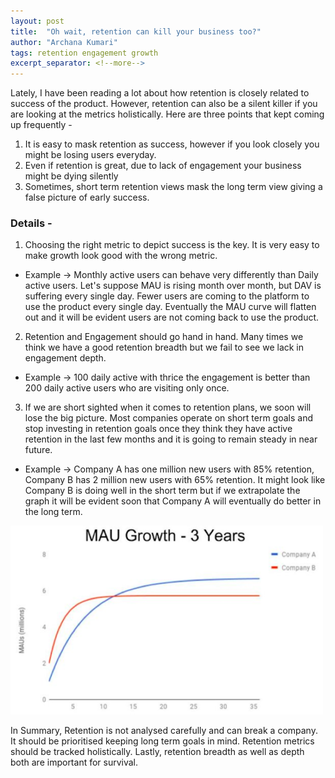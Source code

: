 ```yaml
---
layout: post
title:  "Oh wait, retention can kill your business too?"
author: "Archana Kumari"
tags: retention engagement growth
excerpt_separator: <!--more-->
---
```


Lately, I have been reading a lot about how retention is closely related to success of the product. However, retention can also be a silent killer if you are looking at the metrics holistically. <!--more-->
Here are three points that kept coming up frequently -

1. It is easy to mask retention as success, however if you look closely you might be losing users everyday.
2. Even if retention is great, due to lack of engagement your business might be dying silently
3. Sometimes, short term retention views mask the long term view giving a false picture of early success.

### Details -

1. Choosing the right metric to depict success is the key. It is very easy to make growth look good with the wrong metric.
* Example → Monthly active users can behave very differently than Daily active users. Let's suppose MAU is rising month over month, but DAV is suffering every single day. Fewer users are coming to the platform to use the product every single day. Eventually the MAU curve will flatten out and it will be evident users are not coming back to use the product.

2. Retention and Engagement should go hand in hand. Many times we think we have a good retention breadth but we fail to see we lack in engagement depth.
* Example → 100 daily active with thrice the engagement is better than 200 daily active users who are visiting only once.

3. If we are short sighted when it comes to retention plans, we soon will lose the big picture. Most companies operate on short term goals and stop investing in retention goals once they think they have active retention in the last few months and it is going to remain steady in near future.
* Example → Company A has one million new users with 85% retention, Company B has 2 million new users with 65% retention. It might look like Company B is doing well in the short term but if we extrapolate the graph it will be evident soon that Company A will eventually do better in the long term.

<img src="https://github.com/Archana-blog/product/blob/28395dc720549868df6aa7af225b806de439850c/assets/retention.png" alt="retention" width="500"/>

In Summary, Retention is not analysed carefully and can break a company. It should be prioritised keeping long term goals in mind. Retention metrics should be tracked holistically. Lastly, retention breadth as well as depth both are important for survival.
